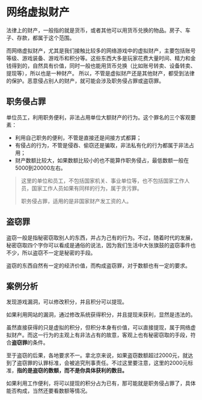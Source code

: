 # 网络虚拟财产

法律上的财产，一般指的就是货币，或者其他可以用货币兑换的物品。房子、车子、存款，都属于这个范围。

而网络虚拟财产，尤其是我们接触比较多的网络游戏中的虚拟财产，主要包括账号等级、游戏装备、游戏币和积分等。这些东西大多是玩家花费大量时间、精力和金钱得到的，自然具有价值，同时一般也能用货币兑换（比如账号转卖、设备转卖、提现等），所以也是一种财产。 所以，不管是虚拟财产还是其他财产，都受到法律的保护。恶意侵占别人的财产，就可能会涉及职务侵占罪或盗窃罪。

## 职务侵占罪

单位员工，利用职务便利，非法占用单位大额财产的行为。这个罪名的三个客观要素：

* 利用自己职务的便利，不管是直接还是间接方式都算；
* 有侵占的行为，不管是侵吞、偷窃还是骗取，非法私有化的行为都属于非法占用；
* 财产数额比较大，如果数额比较小的也不能算作职务侵占，最低数额一般在5000到20000左右。

> 这里的单位和员工，不包括国家机关、事业单位等，也不包括国家工作人员，国家工作人员如果有同样的行为，属于贪污罪。
>
> 职务侵占罪，适用的是非国家财产发工资的人。

## 盗窃罪

盗窃一般是指秘密窃取别人的东西，并占为己有的行为。不过，随着时代的发展，秘密窃取四个字你可以看成是通俗的说法，因为我们生活中大张旗鼓的盗窃事件也不少，所以盗窃不一定是秘密的手段。

盗窃的东西自然有一定的经济价值，而构成盗窃罪，对于数额也有一定的要求。

## 案例分析

发现游戏漏洞，可以修改积分，并且积分可以提现。

如果利用网站的漏洞，通过修改系统获得积分，并且提现来获利，显然是违法的。

虽然直接获得的只是虚拟的积分，但积分本身有价值，可以直接提现，属于网络虚拟财产。而这一行为的主观上有非法占有的故意，客观上也有秘密窃取的手段，符合**盗窃罪**的条件。

至于盗窃的后果，各地要求不一。拿北京来说，如果盗窃数额超过2000元，就达到了盗窃罪的认罪标准，会被追究刑事责任。不过这里要注意，这里的2000元标准，**指的是盗窃的数额，而不是你具体获利的数目。**

如果利用工作便利，将可以提现的积分占为已有，那可能就是职务侵占罪了，具体能否构成，当然还要看数额等情况。

